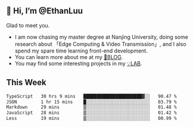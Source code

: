 ## 👋 Hi, I’m @EthanLuu

Glad to meet you.

- I am now chasing my master degree at Nanjing University, doing some research about 「Edge Computing & Video Transmission」, and I also spend my spare time learning front-end development.
- You can learn more about me at my [📝BLOG](https://blog.ethanloo.cn).
- You may find some interesting projects in my [💡LAB](https://lab.ethanloo.cn).

## This Week
<!--START_SECTION:waka-->

```txt
TypeScript   30 hrs 9 mins   ██████████████████████▓░░   90.47 %
JSON         1 hr 15 mins    █░░░░░░░░░░░░░░░░░░░░░░░░   03.79 %
Markdown     29 mins         ▒░░░░░░░░░░░░░░░░░░░░░░░░   01.48 %
JavaScript   28 mins         ▒░░░░░░░░░░░░░░░░░░░░░░░░   01.42 %
Less         19 mins         ▒░░░░░░░░░░░░░░░░░░░░░░░░   00.99 %
```

<!--END_SECTION:waka-->
